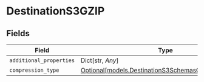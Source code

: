 # DestinationS3GZIP


## Fields

| Field                                                                                                    | Type                                                                                                     | Required                                                                                                 | Description                                                                                              |
| -------------------------------------------------------------------------------------------------------- | -------------------------------------------------------------------------------------------------------- | -------------------------------------------------------------------------------------------------------- | -------------------------------------------------------------------------------------------------------- |
| `additional_properties`                                                                                  | Dict[str, *Any*]                                                                                         | :heavy_minus_sign:                                                                                       | N/A                                                                                                      |
| `compression_type`                                                                                       | [Optional[models.DestinationS3SchemasCompressionType]](../models/destinations3schemascompressiontype.md) | :heavy_minus_sign:                                                                                       | N/A                                                                                                      |